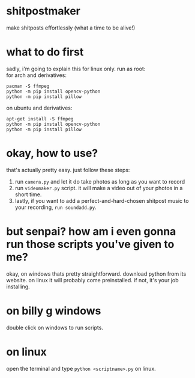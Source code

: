 # shitpostmaker
make shitposts effortlessly (what a time to be alive!)

# what to do first
sadly, i'm going to explain this for linux only.
run as root: <br />
for arch and derivatives:
```
pacman -S ffmpeg
python -m pip install opencv-python
python -m pip install pillow
```
on ubuntu and derivatives:
```
apt-get install -S ffmpeg
python -m pip install opencv-python
python -m pip install pillow
````
# okay, how to use?
that's actually pretty easy. just follow these steps:
1. run ```camera.py``` and let it do take photos as long as you want to record
2. run ```videomaker.py``` script. it will make a video out of your photos in a short time.
3. lastly, if you want to add a perfect-and-hard-chosen shitpost music to your recording, ```run soundadd.py```.

# but senpai? how am i even gonna run those scripts you've given to me?
okay, on windows thats pretty straightforward. download python from its website.
on linux it will probably come preinstalled. if not, it's your job installing.

# on billy g windows
double click on windows to run scripts.
# on linux
open the terminal and type  ```python <scriptname>.py``` on linux.
